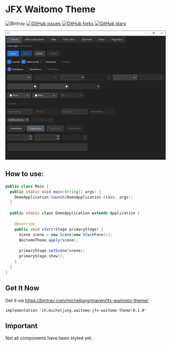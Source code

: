 # JFX Waitomo Theme

![Bintray](https://img.shields.io/bintray/v/micheljung/maven/jfx-waitomo-theme)
[![GitHub issues](https://img.shields.io/github/issues/micheljung/jfx-waitomo-theme)](https://github.com/micheljung/jfx-waitomo-theme/issues)
[![GitHub forks](https://img.shields.io/github/forks/micheljung/jfx-waitomo-theme)](https://github.com/micheljung/jfx-waitomo-theme/network)
[![GitHub stars](https://img.shields.io/github/stars/micheljung/jfx-waitomo-theme)](https://github.com/micheljung/jfx-waitomo-theme/stargazers)


![Screenshot](media/screenshot.png)

## How to use:

```java
public class Main {
  public static void main(String[] args) {
    DemoApplication.launch(DemoApplication.class, args);
  }

  public static class DemoApplication extends Application {

    @Override
    public void start(Stage primaryStage) {
      Scene scene = new Scene(new StackPane());
      WaitomoTheme.apply(scene);

      primaryStage.setScene(scene);
      primaryStage.show();
    }
  }
}
```

## Get It Now

Get it via https://bintray.com/micheljung/maven/jfx-waimoto-theme/

```
implementation 'ch.micheljung.waitomo:jfx-waitomo-theme:0.1.0'
```

## Important

Not all components have been styled yet.
